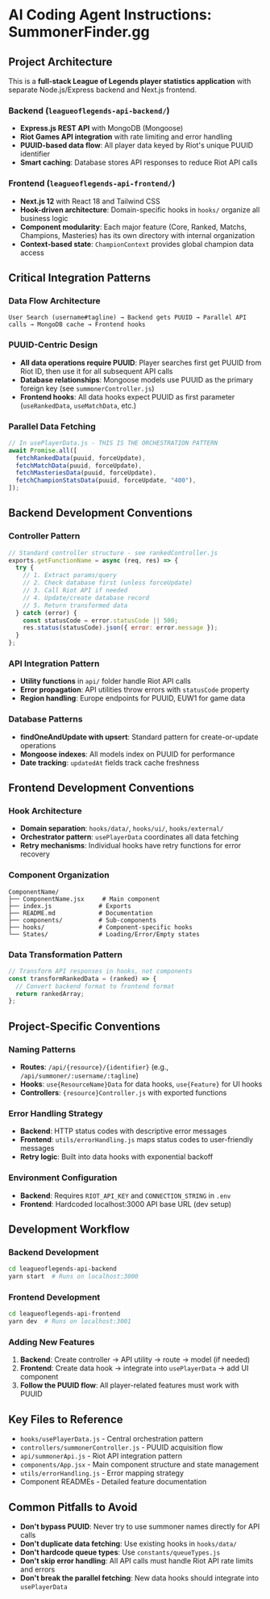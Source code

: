 # AI Coding Agent Instructions: SummonerFinder.gg

## Project Architecture

This is a **full-stack League of Legends player statistics application** with separate Node.js/Express backend and Next.js frontend.

### Backend (`leagueoflegends-api-backend/`)

- **Express.js REST API** with MongoDB (Mongoose)
- **Riot Games API integration** with rate limiting and error handling
- **PUUID-based data flow**: All player data keyed by Riot's unique PUUID identifier
- **Smart caching**: Database stores API responses to reduce Riot API calls

### Frontend (`leagueoflegends-api-frontend/`)

- **Next.js 12** with React 18 and Tailwind CSS
- **Hook-driven architecture**: Domain-specific hooks in `hooks/` organize all business logic
- **Component modularity**: Each major feature (Core, Ranked, Matchs, Champions, Masteries) has its own directory with internal organization
- **Context-based state**: `ChampionContext` provides global champion data access

## Critical Integration Patterns

### Data Flow Architecture

```
User Search (username#tagline) → Backend gets PUUID → Parallel API calls → MongoDB cache → Frontend hooks
```

### PUUID-Centric Design

- **All data operations require PUUID**: Player searches first get PUUID from Riot ID, then use it for all subsequent API calls
- **Database relationships**: Mongoose models use PUUID as the primary foreign key (see `summonerController.js`)
- **Frontend hooks**: All data hooks expect PUUID as first parameter (`useRankedData`, `useMatchData`, etc.)

### Parallel Data Fetching

```javascript
// In usePlayerData.js - THIS IS THE ORCHESTRATION PATTERN
await Promise.all([
  fetchRankedData(puuid, forceUpdate),
  fetchMatchData(puuid, forceUpdate),
  fetchMasteriesData(puuid, forceUpdate),
  fetchChampionStatsData(puuid, forceUpdate, "400"),
]);
```

## Backend Development Conventions

### Controller Pattern

```javascript
// Standard controller structure - see rankedController.js
exports.getFunctionName = async (req, res) => {
  try {
    // 1. Extract params/query
    // 2. Check database first (unless forceUpdate)
    // 3. Call Riot API if needed
    // 4. Update/create database record
    // 5. Return transformed data
  } catch (error) {
    const statusCode = error.statusCode || 500;
    res.status(statusCode).json({ error: error.message });
  }
};
```

### API Integration Pattern

- **Utility functions** in `api/` folder handle Riot API calls
- **Error propagation**: API utilities throw errors with `statusCode` property
- **Region handling**: Europe endpoints for PUUID, EUW1 for game data

### Database Patterns

- **findOneAndUpdate with upsert**: Standard pattern for create-or-update operations
- **Mongoose indexes**: All models index on PUUID for performance
- **Date tracking**: `updatedAt` fields track cache freshness

## Frontend Development Conventions

### Hook Architecture

- **Domain separation**: `hooks/data/`, `hooks/ui/`, `hooks/external/`
- **Orchestrator pattern**: `usePlayerData` coordinates all data fetching
- **Retry mechanisms**: Individual hooks have retry functions for error recovery

### Component Organization

```
ComponentName/
├── ComponentName.jsx     # Main component
├── index.js             # Exports
├── README.md            # Documentation
├── components/          # Sub-components
├── hooks/               # Component-specific hooks
└── States/              # Loading/Error/Empty states
```

### Data Transformation Pattern

```javascript
// Transform API responses in hooks, not components
const transformRankedData = (ranked) => {
  // Convert backend format to frontend format
  return rankedArray;
};
```

## Project-Specific Conventions

### Naming Patterns

- **Routes**: `/api/{resource}/{identifier}` (e.g., `/api/summoner/:username/:tagline`)
- **Hooks**: `use{ResourceName}Data` for data hooks, `use{Feature}` for UI hooks
- **Controllers**: `{resource}Controller.js` with exported functions

### Error Handling Strategy

- **Backend**: HTTP status codes with descriptive error messages
- **Frontend**: `utils/errorHandling.js` maps status codes to user-friendly messages
- **Retry logic**: Built into data hooks with exponential backoff

### Environment Configuration

- **Backend**: Requires `RIOT_API_KEY` and `CONNECTION_STRING` in `.env`
- **Frontend**: Hardcoded localhost:3000 API base URL (dev setup)

## Development Workflow

### Backend Development

```bash
cd leagueoflegends-api-backend
yarn start  # Runs on localhost:3000
```

### Frontend Development

```bash
cd leagueoflegends-api-frontend
yarn dev  # Runs on localhost:3001
```

### Adding New Features

1. **Backend**: Create controller → API utility → route → model (if needed)
2. **Frontend**: Create data hook → integrate into `usePlayerData` → add UI component
3. **Follow the PUUID flow**: All player-related features must work with PUUID

## Key Files to Reference

- `hooks/usePlayerData.js` - Central orchestration pattern
- `controllers/summonerController.js` - PUUID acquisition flow
- `api/summonerApi.js` - Riot API integration pattern
- `components/App.jsx` - Main component structure and state management
- `utils/errorHandling.js` - Error mapping strategy
- Component READMEs - Detailed feature documentation

## Common Pitfalls to Avoid

- **Don't bypass PUUID**: Never try to use summoner names directly for API calls
- **Don't duplicate data fetching**: Use existing hooks in `hooks/data/`
- **Don't hardcode queue types**: Use `constants/queueTypes.js`
- **Don't skip error handling**: All API calls must handle Riot API rate limits and errors
- **Don't break the parallel fetching**: New data hooks should integrate into `usePlayerData`
